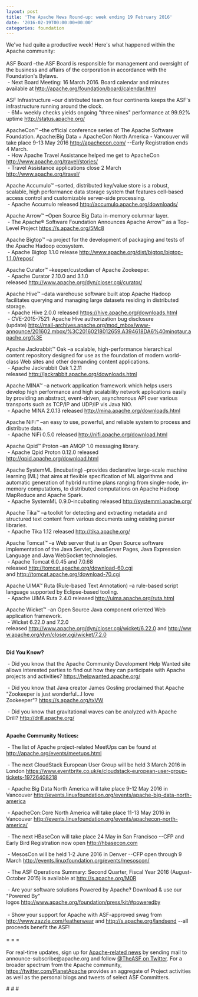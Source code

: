```yaml
---
layout: post
title: 'The Apache News Round-up: week ending 19 February 2016'
date: '2016-02-19T00:00:00+00:00'
categories: foundation
---
```

<div>We've had quite a productive week! Here's what happened within the Apache community:</div> 
  <div><br /></div> 
  <div>ASF Board –the ASF Board is responsible for management and oversight of the business and affairs of the corporation in accordance with the Foundation's Bylaws.<br />&nbsp;- Next Board Meeting: 16 March 2016. Board calendar and minutes available at <a href="http://apache.org/foundation/board/calendar.html">http://apache.org/foundation/board/calendar.html</a></div> 
  <p> </p> 
  <div> 
    <p>ASF Infrastructure –our distributed team on four continents keeps the ASF's infrastructure running around the clock.<br />&nbsp;- 6M+ weekly checks yields ongoing &quot;three nines&quot; performance at 99.92% uptime <a href="http://status.apache.org/">http://status.apache.org/</a></p> 
  </div> 
  <div> 
    <p><a href="http://status.apache.org/"></a>ApacheCon™ –the official conference series of The Apache Software Foundation.&nbsp;Apache:Big Data +&nbsp;ApacheCon North America - Vancouver will take place 9-13 May 2016&nbsp;<a href="http://apachecon.com/">http://apachecon.com/</a>&nbsp;--Early Registration ends 4 March.<br />&nbsp;- How Apache Travel Assistance helped me get to ApacheCon <a href="http://www.apache.org/travel/stories/">http://www.apache.org/travel/stories/</a> <br />&nbsp;- Travel Assistance applications close&nbsp;2 March <a href="http://www.apache.org/travel/">http://www.apache.org/travel/</a></p> 
  </div> 
  <div> 
    <p>Apache Accumulo™ –sorted, distributed key/value store is a robust, scalable, high performance data storage system that features cell-based access control and customizable server-side processing.<br />&nbsp;- Apache Accumulo released&nbsp;<a href="http://accumulo.apache.org/downloads/">http://accumulo.apache.org/downloads/</a></p> 
    <p>Apache Arrow™ –Open Source Big Data in-memory columnar layer.<br />&nbsp;- The Apache® Software Foundation Announces Apache Arrow™ as a Top-Level Project <a href="https://s.apache.org/5Mc8">https://s.apache.org/5Mc8</a></p> 
    <p>Apache Bigtop™ –a project for the development of packaging and tests of the Apache Hadoop ecosystem. <br />&nbsp;- Apache Bigtop 1.1.0 release&nbsp;<a href="http://www.apache.org/dist/bigtop/bigtop-1.1.0/repos/">http://www.apache.org/dist/bigtop/bigtop-1.1.0/repos/</a></p> 
    <p>Apache Curator™ –keeper/custodian of Apache Zookeeper.<br />&nbsp;- Apache Curator 2.10.0 and 3.1.0 released&nbsp;<a href="http://www.apache.org/dyn/closer.cgi/curator/">http://www.apache.org/dyn/closer.cgi/curator/</a></p> 
    <p>Apache Hive™ –data warehouse software built atop Apache Hadoop facilitates querying and managing large datasets residing in distributed storage.<br />&nbsp;- Apache Hive 2.0.0 released&nbsp;<a href="https://hive.apache.org/downloads.html">https://hive.apache.org/downloads.html</a><br />&nbsp;-&nbsp;CVE-2015-7521: Apache Hive authorization bug disclosure (update)&nbsp;<a href="http://mail-archives.apache.org/mod_mbox/www-announce/201602.mbox/%3C20160218012659.A394618DA6%40minotaur.apache.org%3E">http://mail-archives.apache.org/mod_mbox/www-announce/201602.mbox/%3C20160218012659.A394618DA6%40minotaur.apache.org%3E</a></p> 
    <p>Apache Jackrabbit™ Oak –a scalable, high-performance hierarchical content repository designed for use as the foundation of modern world-class Web sites and other demanding content applications. <br />&nbsp;- Apache Jackrabbit Oak 1.2.11 released&nbsp;<a href="http://jackrabbit.apache.org/downloads.html">http://jackrabbit.apache.org/downloads.html</a> </p> 
    <p>Apache MINA™ –a network application framework which helps users develop high performance and high scalability network applications easily by providing an abstract, event-driven, asynchronous API over various transports such as TCP/IP and UDP/IP vis Java NIO.<br />&nbsp;- Apache MINA 2.0.13 released&nbsp;<a href="http://mina.apache.org/downloads.html">http://mina.apache.org/downloads.html</a></p> 
    <p>Apache NiFi™ –an easy to use, powerful, and reliable system to process and distribute data.<br />&nbsp;- Apache NiFi 0.5.0 released&nbsp;<a href="http://nifi.apache.org/download.html">http://nifi.apache.org/download.html</a> </p> 
    <p>Apache Qpid™ Proton –an AMQP 1.0 messaging library.<br />&nbsp;- Apache Qpid Proton 0.12.0 released <a href="http://qpid.apache.org/download.html">http://qpid.apache.org/download.html</a></p> 
    <p>Apache SystemML (incubating)&nbsp;–provides declarative large-scale machine learning (ML) that aims at flexible specification of ML algorithms and automatic generation of hybrid runtime plans ranging from single-node, in-memory computations, to distributed computations on Apache Hadoop MapReduce and Apache Spark.<br />&nbsp;- Apache SystemML 0.9.0-incubating released&nbsp;<a href="http://systemml.apache.org/">http://systemml.apache.org/</a></p> 
    <p>Apache Tika™ –a toolkit for detecting and extracting metadata and structured text content from various documents using existing parser libraries.<br />&nbsp;- Apache Tika 1.12 released&nbsp;<a href="http://tika.apache.org/">http://tika.apache.org/</a></p> 
    <p>Apache Tomcat™ –a Web server that is an Open Source software implementation of the Java Servlet, JavaServer Pages, Java Expression Language and Java WebSocket technologies.<br />&nbsp;- Apache Tomcat 6.0.45 and 7.0.68 released&nbsp;<font color="#bb0000"><a href="http://tomcat.apache.org/download-60.cgi">http://tomcat.apache.org/download-60.cgi</a> </font>and&nbsp;<a href="http://tomcat.apache.org/download-70.cgi">http://tomcat.apache.org/download-70.cgi</a></p> 
  </div> 
  <div> 
    <p> </p> 
    <p>Apache UIMA™ Ruta (Rule-based Text Annotation) –a rule-based script language supported by Eclipse-based tooling.<br />&nbsp;- Apache UIMA Ruta 2.4.0 released&nbsp;<a href="http://uima.apache.org/ruta.html">http://uima.apache.org/ruta.html</a></p> 
    <p> </p> 
    <p> </p> 
    <p>Apache Wicket™ –an Open Source Java component oriented Web application framework.<br />&nbsp;-&nbsp;Wicket 6.22.0 and 7.2.0 released&nbsp;<a href="http://www.apache.org/dyn/closer.cgi/wicket/6.22.0">http://www.apache.org/dyn/closer.cgi/wicket/6.22.0</a>&nbsp;and&nbsp;<a href="http://www.apache.org/dyn/closer.cgi/wicket/7.2.0">http://www.apache.org/dyn/closer.cgi/wicket/7.2.0</a></p> 
    <p><strong><br />Did You Know?</strong></p> 
  </div> 
  <div>&nbsp;- Did you know that the Apache Community Development Help Wanted site allows interested parties to find out how they can participate with Apache projects and activities? <a href="https://helpwanted.apache.org/">https://helpwanted.apache.org/</a></div> 
  <div> 
    <p>&nbsp;- Did you know that&nbsp;Java creator James Gosling proclaimed that Apache &quot;Zookeeper is just wonderful...I love Zookeeper&quot;?&nbsp;<a href="https://s.apache.org/txVW">https://s.apache.org/txVW</a></p> 
  </div> 
  <div>&nbsp;- Did you know that gravitational waves can be analyzed with Apache Drill?&nbsp;<a href="http://drill.apache.org/">http://drill.apache.org/</a></div> 
  <div> 
    <div> 
      <p><strong><br />Apache Community Notices:</strong></p> 
      <p><strong></strong>&nbsp;- The list of Apache project-related MeetUps can be found at <a href="http://apache.org/events/meetups.html">http://apache.org/events/meetups.html</a></p> 
      <p>&nbsp;- The next CloudStack European User Group will be held 3 March 2016 in London&nbsp;<a href="https://www.eventbrite.co.uk/e/cloudstack-european-user-group-tickets-19726408218">https://www.eventbrite.co.uk/e/cloudstack-european-user-group-tickets-19726408218</a></p> 
    </div> 
    <p>&nbsp;- Apache:Big Data North America will take place 9-12 May 2016 in Vancouver&nbsp;<a href="http://events.linuxfoundation.org/events/apache-big-data-north-america">http://events.linuxfoundation.org/events/apache-big-data-north-america</a></p> 
    <p>&nbsp;- ApacheCon:Core North America will take place 11-13 May 2016 in Vancouver&nbsp;<a href="http://events.linuxfoundation.org/events/apachecon-north-america/">http://events.linuxfoundation.org/events/apachecon-north-america/</a></p> 
    <p>&nbsp;- The next HBaseCon will take place 24 May in San Francisco --CFP and Early Bird Registration now open <a href="http://hbasecon.com/">http://hbasecon.com</a></p> 
    <p>&nbsp;- MesosCon will be held 1-2 June 2016 in Denver --CFP open through 9 March&nbsp;<a href="http://events.linuxfoundation.org/events/mesoscon/">http://events.linuxfoundation.org/events/mesoscon/</a></p> 
    <div> 
      <p>&nbsp;- The ASF Operations Summary: Second Quarter, Fiscal Year 2016 (August-October 2015) is available at <a href="http://s.apache.org/M0R">http://s.apache.org/M0R</a></p> 
    </div> 
    <div>&nbsp;- Are your software solutions Powered by Apache? Download &amp; use our &quot;Powered By&quot; logos&nbsp;<a href="http://www.apache.org/foundation/press/kit/#poweredby">http://www.apache.org/foundation/press/kit/#poweredby</a></div> 
    <div><br /></div> 
    <div>&nbsp;- Show your support for Apache with ASF-approved swag from <a href="http://www.zazzle.com/featherwear">http://www.zazzle.com/featherwear</a> and&nbsp;<a href="http://s.apache.org/landsend">http://s.apache.org/landsend</a> --all proceeds benefit the ASF!&nbsp;</div> 
    <div><br /></div> 
    <div>= = =</div> 
    <div><br /></div> 
    <div>For real-time updates, sign up for <a href="http://apache.org/foundation/mailinglists.html#foundation-announce">Apache-related news</a> by sending mail to announce-subscribe@apache.org and follow <a href="https://twitter.com/TheASF">@TheASF on Twitter</a>. For a broader spectrum from the Apache community, <a href="http://s.apache.org/landsend">https://twitter.com/PlanetApache</a> provides an aggregate of Project activities as well as the personal blogs and tweets of select ASF Committers.</div> 
  </div> 
  <p># # #&nbsp;</p>
